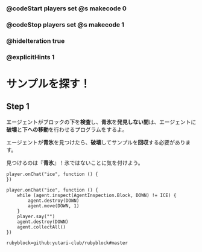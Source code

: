 ### @codeStart players set @s makecode 0
### @codeStop players set @s makecode 1

### @hideIteration true 
### @explicitHints 1


# サンプルを探す！
<!-- # Locate the Sample!  -->

## Step 1
エージェントがブロックの**下**を**検査**し、**青氷**を**発見しない間**は、エージェントに**破壊**と**下への移動**を行わせるプログラムをするよ。<br>

エージェントが**青氷**を見つけたら、**破壊**してサンプルを**回収**する必要があります。 <br>

見つけるのは『**青氷**』！氷ではないことに気を付けよう。
<!-- **While** the Agent **inspects the block down** and does **not** find **blue ice**, program the Agent to **destroy** and **move down**. When the Agent locates the **blue ice**, it needs to **destroy down** and **collect** the sample.  -->

```template
player.onChat("ice", function () {
})
```

```ghost 
player.onChat("ice", function () {
    while (agent.inspect(AgentInspection.Block, DOWN) != ICE) {
        agent.destroy(DOWN)
        agent.move(DOWN, 1)
    }
    player.say("")
    agent.destroy(DOWN)
    agent.collectAll()
})
```
```package
rubyblock=github:yutari-club/rubyblock#master
```
